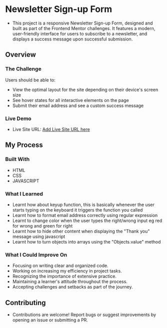 # Newsletter Sign-up Form

- This project is a responsive Newsletter Sign-up Form, designed and built as part of the Frontend Mentor challenges. It features a modern, user-friendly interface for users to subscribe to a newsletter, and displays a success message upon successful submission.

## Overview

### The Challenge

Users should be able to:
- View the optimal layout for the site depending on their device's screen size
- See hover states for all interactive elements on the page
- Submit their email address and see a custom success message

### Live Demo

- Live Site URL: [Add Live Site URL here](https://newsletter-mauve-phi.vercel.app/)

## My Process

### Built With

- HTML
- CSS
- JAVASCRIPT

### What I Learned

- Learnt how about keyup function, this is basically whenever the user starts typing on the keyboard it triggers the function you called
- Learnt how to format email address correctly using regular expression
- Learnt to change color when the user types the right/wrong input eg red for wrong and green for right
- Learnt how to hide other content when displaying the "Thank you" message using javascript
- Learnt how to turn objects into arrays using the "Objects.value" method

### What I Could Improve On
- Focusing on writing clear and organized code.
- Working on increasing my efficiency in project tasks.
- Recognizing the importance of extensive practice.
- Maintaining a learner's attitude throughout the process.
- Accepting challenges and setbacks as part of the journey.

## Contributing

- Contributions are welcome! Report bugs or suggest improvements by opening an issue or submitting a PR.


